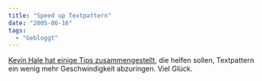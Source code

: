 ```yaml
---
title: "Speed up Textpattern"
date: "2005-06-16"
tags:
  - "Gebloggt"
---
```


[Kevin Hale hat einige Tips zusammengestellt](http://particletree.com/features/how-to-speed-up-your-textpattern-site), die helfen sollen, Textpattern ein wenig mehr Geschwindigkeit abzuringen. Viel Glück.
